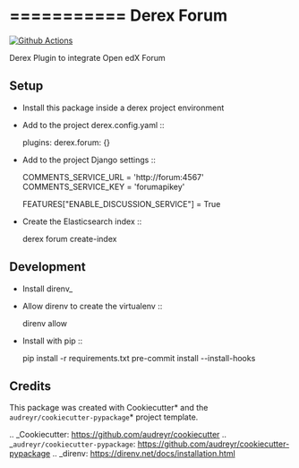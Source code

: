 ===========
Derex Forum
===========

[![Github Actions](https://github.com/Abstract-Tech/derex.forum/actions/workflows/main.yml/badge.svg?branch=master)](https://github.com/Abstract-Tech/derex.forum/actions/workflows/main.yml)

Derex Plugin to integrate Open edX Forum

## Setup

- Install this package inside a derex project environment
- Add to the project derex.config.yaml ::

  plugins:
  derex.forum: {}

- Add to the project Django settings ::

  COMMENTS_SERVICE_URL = 'http://forum:4567'
  COMMENTS_SERVICE_KEY = 'forumapikey'

  FEATURES["ENABLE_DISCUSSION_SERVICE"] = True

- Create the Elasticsearch index ::

  derex forum create-index

## Development

- Install direnv\_
- Allow direnv to create the virtualenv ::

  direnv allow

- Install with pip ::

  pip install -r requirements.txt
  pre-commit install --install-hooks

## Credits

This package was created with Cookiecutter* and the `audreyr/cookiecutter-pypackage`* project template.

.. _Cookiecutter: https://github.com/audreyr/cookiecutter
.. _`audreyr/cookiecutter-pypackage`: https://github.com/audreyr/cookiecutter-pypackage
.. \_direnv: https://direnv.net/docs/installation.html
